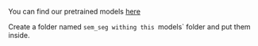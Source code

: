 You can find our pretrained models [here](https://drive.google.com/drive/folders/1Ahs_sQMG7KWhFZMcKECbSymM999WzHd3?usp=sharing)

Create a folder named `sem_seg withing this `models` folder and put them inside.
